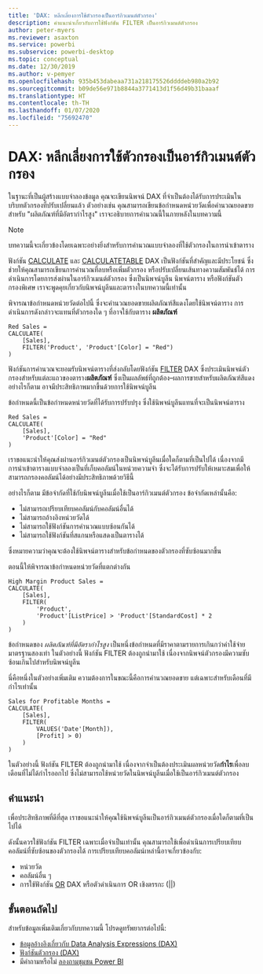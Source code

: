 ```yaml
---
title: 'DAX: หลีกเลี่ยงการใช้ตัวกรองเป็นอาร์กิวเมนต์ตัวกรอง'
description: คำแนะนำเกี่ยวกับการใช้ฟังก์ชัน FILTER เป็นอาร์กิวเมนต์ตัวกรอง
author: peter-myers
ms.reviewer: asaxton
ms.service: powerbi
ms.subservice: powerbi-desktop
ms.topic: conceptual
ms.date: 12/30/2019
ms.author: v-pemyer
ms.openlocfilehash: 935b453dabeaa731a218175526ddddeb980a2b92
ms.sourcegitcommit: b09de56e971b8844a3771413d1f56d49b31baaaf
ms.translationtype: HT
ms.contentlocale: th-TH
ms.lasthandoff: 01/07/2020
ms.locfileid: "75692470"
---
```

# <a name="dax-avoid-using-filter-as-a-filter-argument"></a>DAX: หลีกเลี่ยงการใช้ตัวกรองเป็นอาร์กิวเมนต์ตัวกรอง

ในฐานะที่เป็นผู้สร้างแบบจำลองข้อมูล คุณจะเขียนนิพจน์ DAX ที่จำเป็นต้องได้รับการประเมินในบริบทตัวกรองที่ปรับเปลี่ยนแล้ว ตัวอย่างเช่น คุณสามารถเขียนข้อกำหนดหน่วยวัดเพื่อคำนวณยอดขายสำหรับ "ผลิตภัณฑ์ที่มีอัตรากำไรสูง" เราจะอธิบายการคำนวณนี้ในภายหลังในบทความนี้

> [!NOTE]
> บทความนี้จะเกี่ยวข้องโดยเฉพาะอย่างยิ่งสำหรับการคำนวณแบบจำลองที่ใช้ตัวกรองในการนำเข้าตาราง

ฟังก์ชัน [CALCULATE](/dax/calculate-function-dax) และ [CALCULATETABLE](/dax/calculatetable-function-dax) DAX เป็นฟังก์ชันที่สำคัญและมีประโยชน์ ซึ่งช่วยให้คุณสามารถเขียนการคำนวณที่ลบหรือเพิ่มตัวกรอง หรือปรับเปลี่ยนเส้นทางความสัมพันธ์ได้ การดำเนินการโดยการส่งผ่านในอาร์กิวเมนต์ตัวกรอง ซึ่งเป็นนิพจน์บูลีน นิพจน์ตาราง หรือฟังก์ชันตัวกรองพิเศษ เราจะพูดคุยเกี่ยวกับนิพจน์บูลีนและตารางในบทความนี้เท่านั้น

พิจารณาข้อกำหนดหน่วยวัดต่อไปนี้ ซึ่งจะคำนวณยอดขายผลิตภัณฑ์สีแดงโดยใช้นิพจน์ตาราง การดำเนินการดังกล่าวจะแทนที่ตัวกรองใด ๆ ที่อาจใช้กับตาราง **ผลิตภัณฑ์**

```dax
Red Sales =
CALCULATE(
    [Sales],
    FILTER('Product', 'Product'[Color] = "Red")
)
```

ฟังก์ชันการคำนวณจะยอมรับนิพจน์ตารางที่ส่งกลับโดยฟังก์ชัน [FILTER](/dax/filter-function-dax) DAX ซึ่งประเมินนิพจน์ตัวกรองสำหรับแต่ละแถวของตาราง**ผลิตภัณฑ์** ซึ่งเป็นผลลัพธ์ที่ถูกต้อง–ผลการขายสำหรับผลิตภัณฑ์สีแดง อย่างไรก็ตาม อาจมีประสิทธิภาพมากขึ้นด้วยการใช้นิพจน์บูลีน

ข้อกำหนดนี้เป็นข้อกำหนดหน่วยวัดที่ได้รับการปรับปรุง ซึ่งใช้นิพจน์บูลีนแทนที่จะเป็นนิพจน์ตาราง

```dax
Red Sales =
CALCULATE(
    [Sales],
    'Product'[Color] = "Red"
)
```

เราขอแนะนำให้คุณส่งผ่านอาร์กิวเมนต์ตัวกรองเป็นนิพจน์บูลีนเมื่อใดก็ตามที่เป็นไปได้ เนื่องจากมีการนำเข้าตารางแบบจำลองเป็นที่เก็บคอลัมน์ในหน่วยความจำ ซึ่งจะได้รับการปรับให้เหมาะสมเพื่อให้สามารถกรองคอลัมน์ได้อย่างมีประสิทธิภาพด้วยวิธีนี้

อย่างไรก็ตาม มีข้อจำกัดที่ใช้กับนิพจน์บูลีนเมื่อใช้เป็นอาร์กิวเมนต์ตัวกรอง ข้อจำกัดเหล่านั้นคือ:

- ไม่สามารถเปรียบเทียบคอลัมน์กับคอลัมน์อื่นได้
- ไม่สามารถอ้างอิงหน่วยวัดได้
- ไม่สามารถใช้ฟังก์ชันการคำนวณแบบซ้อนกันได้
- ไม่สามารถใช้ฟังก์ชันที่สแกนหรือแสดงเป็นตารางได้

ซึ่งหมายความว่าคุณจะต้องใช้นิพจน์ตารางสำหรับข้อกำหนดของตัวกรองที่ซับซ้อนมากขึ้น

ตอนนี้ให้พิจารณาข้อกำหนดหน่วยวัดที่แตกต่างกัน

```dax
High Margin Product Sales =
CALCULATE(
    [Sales],
    FILTER(
        'Product',
        'Product'[ListPrice] > 'Product'[StandardCost] * 2
    )
)
```

ข้อกำหนดของ _ผลิตภัณฑ์ที่มีอัตรากำไรสูง_ เป็นหนึ่งข้อกำหนดที่มีราคาตามรายการเกินกว่าค่าใช้จ่ายมาตรฐานสองเท่า ในตัวอย่างนี้ ฟังก์ชัน FILTER ต้องถูกนำมาใช้ เนื่องจากนิพจน์ตัวกรองมีความซับซ้อนเกินไปสำหรับนิพจน์บูลีน

นี่คือหนึ่งในตัวอย่างเพิ่มเติม ความต้องการในขณะนี้คือการคำนวณยอดขาย แต่เฉพาะสำหรับเดือนที่มีกำไรเท่านั้น

```dax
Sales for Profitable Months =
CALCULATE(
    [Sales],
    FILTER(
        VALUES('Date'[Month]),
        [Profit] > 0)
    )
)
```

ในตัวอย่างนี้ ฟังก์ชัน FILTER ต้องถูกนำมาใช้ เนื่องจากจำเป็นต้องประเมินผลหน่วยวัด**กำไร**เพื่อลบเดือนที่ไม่ได้กำไรออกไป ซึ่งไม่สามารถใช้หน่วยวัดในนิพจน์บูลีนเมื่อใช้เป็นอาร์กิวเมนต์ตัวกรอง

## <a name="recommendations"></a>คำแนะนำ

เพื่อประสิทธิภาพที่ดีที่สุด เราขอแนะนำให้คุณใช้นิพจน์บูลีนเป็นอาร์กิวเมนต์ตัวกรองเมื่อใดก็ตามที่เป็นไปได้

ดังนั้นควรใช้ฟังก์ชัน FILTER เฉพาะเมื่อจำเป็นเท่านั้น คุณสามารถใช้เพื่อดำเนินการเปรียบเทียบคอลัมน์ที่ซับซ้อนของตัวกรองได้ การเปรียบเทียบคอลัมน์เหล่านี้อาจเกี่ยวข้องกับ:

- หน่วยวัด
- คอลัมน์อื่น ๆ
- การใช้ฟังก์ชัน [OR](/dax/or-function-dax) DAX หรือตัวดำเนินการ OR เชิงตรรกะ (||)

## <a name="next-steps"></a>ขั้นตอนถัดไป

สำหรับข้อมูลเพิ่มเติมเกี่ยวกับบทความนี้ โปรดดูทรัพยากรต่อไปนี้:

- [ข้อมูลอ้างอิงเกี่ยวกับ Data Analysis Expressions (DAX)](/dax/)
- [ฟังก์ชันตัวกรอง (DAX)](/dax/filter-function-dax)
- มีคำถามหรือไม่ [ลองถามชุมชน Power BI](https://community.powerbi.com/)
